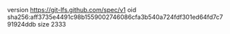 version https://git-lfs.github.com/spec/v1
oid sha256:aff3735e4491c98b1559002746086cfa3b540a724fdf301ed64fd7c791924ddb
size 2333
